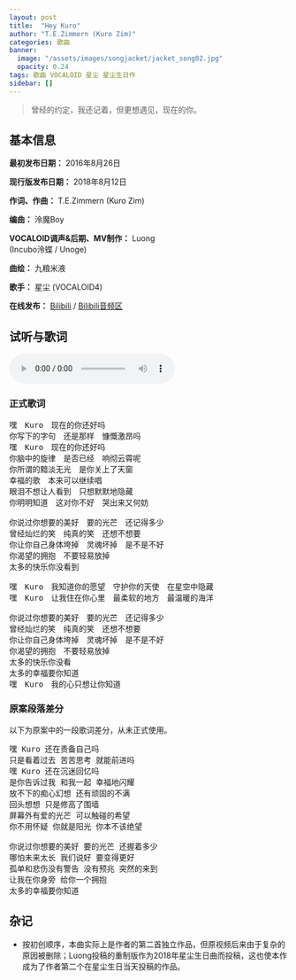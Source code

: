 ```yaml
---
layout: post
title:  "Hey Kuro"
author: "T.E.Zimmern (Kuro Zim)"
categories: 歌曲
banner: 
  image: "/assets/images/songjacket/jacket_song02.jpg"
  opacity: 0.24
tags: 歌曲 VOCALOID 星尘 星尘生日作
sidebar: []
---
```


>  曾经的约定，我还记着，但更想遇见，现在的你。

## 基本信息

**最初发布日期：** 2016年8月26日

**现行版发布日期：** 2018年8月12日

**作词、作曲：** T.E.Zimmern (Kuro Zim)

**编曲：** 泠魔Boy

**VOCALOID调声&后期、MV制作：** Luong<br>(Incubo泠蝶 / Unoge)

**曲绘：** 九粮米液

**歌手：** 星尘 (VOCALOID4)

**在线发布：** [Bilibili](https://www.bilibili.com/video/av28911978?p=1) / [Bilibili音频区](https://www.bilibili.com/audio/au37981?type=3)

## 试听与歌词

<audio controls><source src="/assets/audio/song02.mp3" type="audio/mp3"></audio>

### 正式歌词

<pre>
嘿　Kuro　现在的你还好吗
你写下的字句　还是那样　慷慨激昂吗
嘿　Kuro　现在的你还好吗
你脑中的旋律　是否已经　响彻云霄呢
你所谓的黯淡无光　是你关上了天窗
幸福的歌　本来可以继续唱
眼泪不想让人看到　只想默默地隐藏
你明明知道　这对你不好　哭出来又何妨

你说过你想要的美好　要的光芒　还记得多少
曾经灿烂的笑　纯真的笑　还想不想要
你让你自己身体垮掉　灵魂坏掉　是不是不好
你渴望的拥抱　不要轻易放掉
太多的快乐你没看到

嘿　Kuro　我知道你的愿望　守护你的天使　在星空中隐藏
嘿　Kuro　让我住在你心里　最柔软的地方　最温暖的海洋

你说过你想要的美好　要的光芒　还记得多少
曾经灿烂的笑　纯真的笑　还想不想要
你让你自己身体垮掉　灵魂坏掉　是不是不好
你渴望的拥抱　不要轻易放掉
太多的快乐你没看
太多的幸福要你知道
嘿　Kuro　我的心只想让你知道
</pre>

### 原案段落差分

以下为原案中的一段歌词差分，从未正式使用。

<pre>
嘿 Kuro 还在责备自己吗
只是看着过去 苦苦思考 就能前进吗
嘿 Kuro 还在沉迷回忆吗
是你告诉过我 和我一起 幸福地闪耀
放不下的痴心幻想 还有顽固的不满
回头想想 只是修高了围墙
屏幕外有爱的光芒 可以触碰的希望
你不用怀疑 你就是阳光 你本不该绝望

你说过你想要的美好 要的光芒 还握着多少
哪怕未来太长 我们说好 要变得更好
孤单和悲伤没有警告 没有预兆 突然的来到
让我在你身旁 给你一个拥抱
太多的幸福要你知道 
</pre>

## 杂记

* 按初创顺序，本曲实际上是作者的第二首独立作品，但原视频后来由于复杂的原因被删除；Luong投稿的重制版作为2018年星尘生日曲而投稿，这也使本作成为了作者第二个在星尘生日当天投稿的作品。